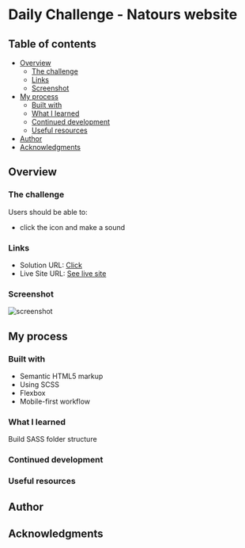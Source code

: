 # Daily Challenge - Natours website

## Table of contents

- [Overview](#overview)
  - [The challenge](#the-challenge)
  - [Links](#links)
  - [Screenshot](#screenshot)
- [My process](#my-process)
  - [Built with](#built-with)
  - [What I learned](#what-i-learned)
  - [Continued development](#continued-development)
  - [Useful resources](#useful-resources)
- [Author](#author)
- [Acknowledgments](#acknowledgments)

## Overview

### The challenge

Users should be able to:

- click the icon and make a sound

### Links

- Solution URL: [Click](https://github.com/LyonWang25/100days-Coding-Challenge/tree/main/Day7_Natours)
- Live Site URL: [See live site](https://frosty-carson-262d99.netlify.app/)

### Screenshot

![screenshot](https://github.com/LyonWang25/100days-Coding-Challenge/blob/main/Day7_Natours/screenshot/Natours_desktop.png
)



## My process

### Built with

- Semantic HTML5 markup
- Using SCSS
- Flexbox
- Mobile-first workflow

### What I learned

Build SASS folder structure 

### Continued development

### Useful resources

## Author

## Acknowledgments


